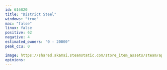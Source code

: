 ```yaml
---
id: 616820
title: "District Steel"
windows: "true"
mac: "false"
linux: false
positive: 62
negative: 4
estimated_owners: "0 - 20000"
peak_ccu: 0

image: https://shared.akamai.steamstatic.com/store_item_assets/steam/apps/616820/header.jpg?t=1676570692
opinions:
---
```

